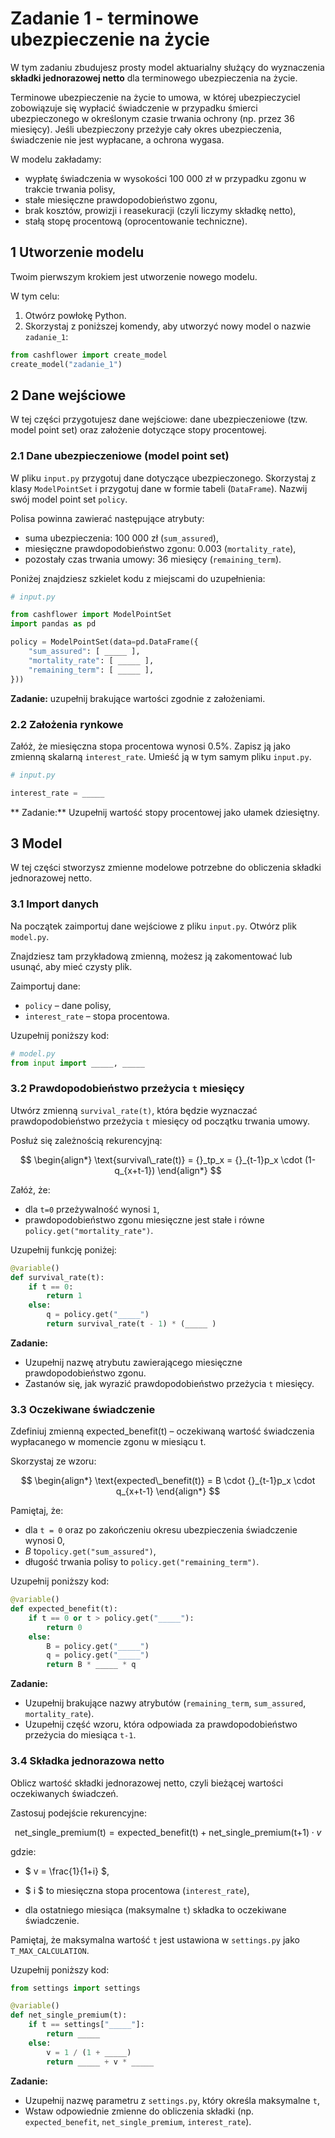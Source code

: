 # Zadanie 1 - terminowe ubezpieczenie na życie

W tym zadaniu zbudujesz prosty model aktuarialny służący do wyznaczenia **składki  jednorazowej netto** dla terminowego ubezpieczenia na życie.

Terminowe ubezpieczenie na życie to umowa, w której ubezpieczyciel zobowiązuje się wypłacić świadczenie w przypadku śmierci ubezpieczonego w określonym czasie trwania ochrony (np. przez 36 miesięcy). Jeśli ubezpieczony przeżyje cały okres ubezpieczenia, świadczenie nie jest wypłacane, a ochrona wygasa.

W modelu zakładamy:
- wypłatę świadczenia w wysokości 100 000 zł w przypadku zgonu w trakcie trwania polisy,
- stałe miesięczne prawdopodobieństwo zgonu,
- brak kosztów, prowizji i reasekuracji (czyli liczymy składkę netto),
- stałą stopę procentową (oprocentowanie techniczne).

## 1 Utworzenie modelu

Twoim pierwszym krokiem jest utworzenie nowego modelu.

W tym celu:
1. Otwórz powłokę Python.
2. Skorzystaj z poniższej komendy, aby utworzyć nowy model o nazwie `zadanie_1`:

```python
from cashflower import create_model
create_model("zadanie_1")
```

## 2 Dane wejściowe

W tej części przygotujesz dane wejściowe: dane ubezpieczeniowe (tzw. model point set) oraz założenie dotyczące stopy procentowej.

### 2.1 Dane ubezpieczeniowe (model point set)

W pliku `input.py` przygotuj dane dotyczące ubezpieczonego. Skorzystaj z klasy `ModelPointSet` i przygotuj dane w formie tabeli (`DataFrame`). Nazwij swój model point set `policy`.

Polisa powinna zawierać następujące atrybuty:
- suma ubezpieczenia: 100 000 zł (`sum_assured`),
- miesięczne prawdopodobieństwo zgonu: 0.003 (`mortality_rate`),
- pozostały czas trwania umowy: 36 miesięcy (`remaining_term`).

Poniżej znajdziesz szkielet kodu z miejscami do uzupełnienia:

```python
# input.py

from cashflower import ModelPointSet
import pandas as pd

policy = ModelPointSet(data=pd.DataFrame({
    "sum_assured": [ _____ ],
    "mortality_rate": [ _____ ],
    "remaining_term": [ _____ ],
}))
```
**Zadanie:** uzupełnij brakujące wartości zgodnie z założeniami.

### 2.2 Założenia rynkowe

Załóż, że miesięczna stopa procentowa wynosi 0.5%. Zapisz ją jako zmienną skalarną `interest_rate`. Umieść ją w tym samym pliku `input.py`.

```python
# input.py

interest_rate = _____
```

** Zadanie:** Uzupełnij wartość stopy procentowej jako ułamek dziesiętny.

## 3 Model

W tej części stworzysz zmienne modelowe potrzebne do obliczenia składki jednorazowej netto.

### 3.1 Import danych

Na początek zaimportuj dane wejściowe z pliku `input.py`. Otwórz plik `model.py`.

Znajdziesz tam przykładową zmienną, możesz ją zakomentować lub usunąć, aby mieć czysty plik.

Zaimportuj dane:
- `policy` – dane polisy,
- `interest_rate` – stopa procentowa.

Uzupełnij poniższy kod:

```python
# model.py
from input import _____, _____
```


### 3.2 Prawdopodobieństwo przeżycia `t` miesięcy

Utwórz zmienną `survival_rate(t)`, która będzie wyznaczać prawdopodobieństwo przeżycia `t` miesięcy od początku trwania umowy.

Posłuż się zależnością rekurencyjną:

$$
\begin{align*}
\text{survival\_rate(t)} = {}_tp_x = {}_{t-1}p_x \cdot (1-q_{x+t-1})
\end{align*}
$$

Załóż, że:

- dla `t=0` przeżywalność  wynosi `1`,
- prawdopodobieństwo zgonu miesięczne jest stałe i równe `policy.get("mortality_rate")`.

Uzupełnij funkcję poniżej:

```python 
@variable()
def survival_rate(t):
    if t == 0:
        return 1
    else:
        q = policy.get("_____")
        return survival_rate(t - 1) * (_____ )
```

**Zadanie:**
- Uzupełnij nazwę atrybutu zawierającego miesięczne prawdopodobieństwo zgonu.
- Zastanów się, jak wyrazić prawdopodobieństwo przeżycia `t` miesięcy.

### 3.3 Oczekiwane świadczenie

Zdefiniuj zmienną expected_benefit(t) – oczekiwaną wartość świadczenia wypłacanego w momencie zgonu w miesiącu t.

Skorzystaj ze wzoru:

$$
\begin{align*}
\text{expected\_benefit(t)} = B \cdot {}_{t-1}p_x \cdot q_{x+t-1}
\end{align*}
$$

Pamiętaj, że:

- dla `t = 0` oraz po zakończeniu okresu ubezpieczenia świadczenie wynosi 0,
- $B$ to`policy.get("sum_assured")`,
- długość trwania polisy to `policy.get("remaining_term")`.

Uzupełnij poniższy kod:

```python
@variable()
def expected_benefit(t):
    if t == 0 or t > policy.get("_____"):
        return 0
    else:
        B = policy.get("_____")
        q = policy.get("_____")
        return B * _____ * q

```
**Zadanie:**
- Uzupełnij brakujące nazwy atrybutów (`remaining_term`, `sum_assured`, `mortality_rate`).
- Uzupełnij część wzoru, która odpowiada za prawdopodobieństwo przeżycia do miesiąca `t-1`.




### 3.4 Składka jednorazowa netto

Oblicz wartość składki jednorazowej netto, czyli bieżącej wartości oczekiwanych świadczeń.

Zastosuj podejście rekurencyjne:

$$ \text{net\_single\_premium(t)} = \text{expected\_benefit(t)} + \text{net\_single\_premium(t+1)} \cdot v $$

gdzie:

- $ v = \frac{1}{1+i} $,

- $ i $ to miesięczna stopa procentowa (`interest_rate`),
- dla ostatniego miesiąca (maksymalne `t`) składka to oczekiwane świadczenie.

Pamiętaj, że maksymalna wartość `t` jest ustawiona w `settings.py` jako `T_MAX_CALCULATION`.

Uzupełnij poniższy kod:

```python
from settings import settings

@variable()
def net_single_premium(t):
    if t == settings["_____"]:
        return _____
    else:
        v = 1 / (1 + _____)
        return _____ + v * _____
```

**Zadanie:**
- Uzupełnij nazwę parametru z `settings.py`, który określa maksymalne `t`,
- Wstaw odpowiednie zmienne do obliczenia składki (np. `expected_benefit`, `net_single_premium`, `interest_rate`).
